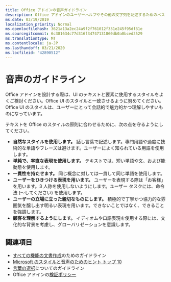 ```yaml
---
title: Office アドインの音声ガイドライン
description: Office アドインのユーザーヘルプやその他の文字列を記述するためのベストプラクティスについて説明します。
ms.date: 03/19/2019
localization_priority: Normal
ms.openlocfilehash: 3621a13a2ec24a9f2f761012f331e245f95df31e
ms.sourcegitcommit: 6c381634c77d316f34747131860db0a0bced2529
ms.translationtype: MT
ms.contentlocale: ja-JP
ms.lasthandoff: 03/21/2020
ms.locfileid: "42890512"
---
```

# <a name="voice-guidelines"></a>音声のガイドライン

Office アドインを設計する際は、UI のテキストと要素に使用するスタイルをよくご検討ください。Office UI のスタイルと一致させるように努めてください。Office UI のスタイルは、ユーザーにとって会話的で魅力的かつ理解しやすいものになっています。 

テキストを Office のスタイルの原則に合わせるために、次の点を守るようにしてください。

- **自然なスタイルを使用します。** 話し言葉で記述します。専門用語や過度に技術的な単語やフレーズは避けます。ユーザーによく知られている用語を使用します。
- **単純で、率直な表現を使用します。** テキストでは、短い単語や文、および能動態を使用します。
- **一貫性を持たせます。** 同じ概念に対しては一貫して同じ単語を使用します。
- **ユーザーをひきつける表現を用います。** ユーザーを表現する際は「お客様」を用います。3 人称を使用しないようにします。ユーザー タスクには、命令法 (～してください) を使用します。
- **ユーザーの立場に立った親切なものにします。** 積極的で丁寧かつ協力的な雰囲気を醸し出す明るい表現を用います。できないことではなく、できることを強調します。
- **顧客を理解するようにします。** イディオムや口語表現を使用する際には、文化的な背景を考慮し、グローバリゼーションを意識します。

## <a name="see-also"></a>関連項目

- [すべての機能の文書作成](/style-guide/accessibility/writing-all-abilities)のためのガイドライン
- [Microsoft のスタイルと音声のためのヒント トップ 10](/style-guide/top-10-tips-style-voice)
- [言葉の選択](/style-guide/word-choice/)についてのガイドライン
- Office アドインの[検証ポリシー](/legal/marketplace/certification-policies)
